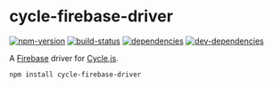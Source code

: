 # cycle-firebase-driver

[![npm-version][npm-version-badge]][npm-version-href]
[![build-status][build-status-badge]][build-status-href]
[![dependencies][dependencies-badge]][dependencies-href]
[![dev-dependencies][dev-dependencies-badge]][dev-dependencies-href]


A [Firebase](https://firebase.google.com) driver for [Cycle.js](https://github.com/cyclejs/cyclejs).

`npm install cycle-firebase-driver`


[npm-version-badge]: https://img.shields.io/npm/v/cycle-firebase-driver.svg?style=flat-square
[npm-version-href]: https://www.npmjs.com/package/cycle-firebase-driver

[build-status-badge]: https://img.shields.io/travis/scott113341/cycle-firebase-driver/master.svg?style=flat-square
[build-status-href]: https://travis-ci.org/scott113341/cycle-firebase-driver/branches

[dependencies-badge]: https://img.shields.io/david/scott113341/cycle-firebase-driver/master.svg?style=flat-square
[dependencies-href]: https://david-dm.org/scott113341/cycle-firebase-driver/master#info=dependencies

[dev-dependencies-badge]: https://img.shields.io/david/dev/scott113341/cycle-firebase-driver/master.svg?style=flat-square
[dev-dependencies-href]: https://david-dm.org/scott113341/cycle-firebase-driver/master#info=devDependencies
